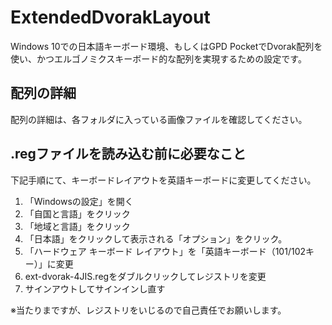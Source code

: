 # ExtendedDvorakLayout

Windows 10での日本語キーボード環境、もしくはGPD PocketでDvorak配列を使い、かつエルゴノミクスキーボード的な配列を実現するための設定です。

## 配列の詳細
配列の詳細は、各フォルダに入っている画像ファイルを確認してください。

## .regファイルを読み込む前に必要なこと
下記手順にて、キーボードレイアウトを英語キーボードに変更してください。

1. 「Windowsの設定」を開く
2. 「自国と言語」をクリック
3. 「地域と言語」をクリック
4. 「日本語」をクリックして表示される「オプション」をクリック。
5. 「ハードウェア キーボード レイアウト」を「英語キーボード（101/102キー）」に変更
6. ext-dvorak-4JIS.regをダブルクリックしてレジストリを変更
7. サインアウトしてサインインし直す

※当たりまですが、レジストリをいじるので自己責任でお願いします。
